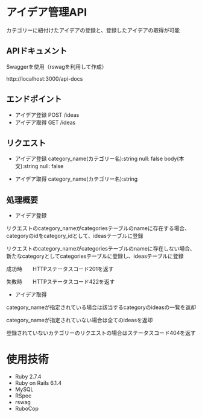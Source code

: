# アイデア管理API
カテゴリーに紐付けたアイデアの登録と、登録したアイデアの取得が可能

## APIドキュメント
Swaggerを使用（rswagを利用して作成）

http://localhost:3000/api-docs

## エンドポイント
- アイデア登録
POST /ideas
- アイデア取得
GET  /ideas

## リクエスト
- アイデア登録
category_name(カテゴリー名):string null: false
body(本文):string null: false

- アイデア取得
category_name(カテゴリー名):string

## 処理概要
- アイデア登録

リクエストのcategory_nameがcategoriesテーブルのnameに存在する場合、categoryのidをcategory_idとして、ideasテーブルに登録

リクエストのcategory_nameがcategoriesテーブルのnameに存在しない場合、新たなcategoryとしてcategoriesテーブルに登録し、ideasテーブルに登録

成功時　　HTTPステータスコード201を返す

失敗時　　HTTPステータスコード422を返す

- アイデア取得

category_nameが指定されている場合は該当するcategoryのideasの一覧を返却

category_nameが指定されていない場合は全てのideasを返却

登録されていないカテゴリーのリクエストの場合はステータスコード404を返す


# 使用技術
- Ruby 2.7.4
- Ruby on Rails 6.1.4
- MySQL
- RSpec
- rswag
- RuboCop
